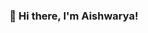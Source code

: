 ### 👋 Hi there, I'm Aishwarya!

<!--
**aishwaryaananthoj/aishwaryaananthoj** is a ✨ _special_ ✨ repository because its `README.md` (this file) appears on your GitHub profile.

Here are some ideas to get you started:

- 👨🏻‍💻 I’m a Computer Science graduate student at University of Colorado Denver
- 🌱 I’m currently learning ...
- ✍️ I'm currently looking for Spring 2023 and Summer 2023 internship in the field of developer.
- 👯 I’m looking to collaborate on ...
- 🤔 I’m looking for help with ...
- Connect with me 💬
 🔭            [GitHub Pages](www.linkedin.com/in/ananthojaishwarya) 
- 📫 How to reach me: ...
- 😄 Pronouns: ...
- ⚡ Fun fact: ...
-->
